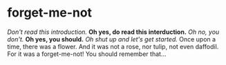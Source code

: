 # forget-me-not
*Don't read this introduction.*
**Oh yes, do read this interduction.**
*Oh no, you don't.*
**Oh yes, you should.**
*Oh shut up and let's get started.*
Once upon a time, there was a flower. And it was not a rose, nor tulip, not even daffodil. For it was a forget-me-not!
You should remember that...
